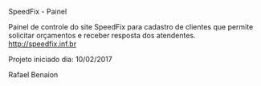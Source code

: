 SpeedFix - Painel

Painel de controle do site SpeedFix para cadastro de clientes que permite solicitar orçamentos e receber resposta dos atendentes.
http://speedfix.inf.br

Projeto iniciado dia: 10/02/2017

Rafael Benaion